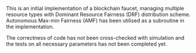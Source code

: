 ﻿This is an initial implementation of a blockchain faucet, managing multiple resource types with Dominant Resource Fairness (DRF) distribution scheme. Autonomous Max-min Fairness (AMF) has been utilised as a subroutine in the implementation.

The correctness of code has not been cross-checked with simulation and the tests on all necessary parameters has not been completed yet.
